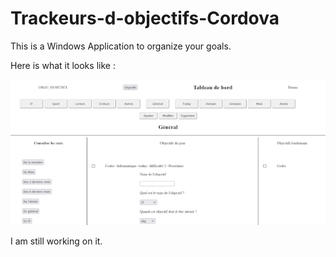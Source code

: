 # Trackeurs-d-objectifs-Cordova

This is a Windows Application to organize your goals.

Here is what it looks like : 

![image1](https://github.com/Ulysse28/Trackeurs-d-objectifs-Cordova/blob/main/Trackeurs%20d'objectifs/www/images/trackeur%20objectifs%20Cordova.png)

I am still working on it.
